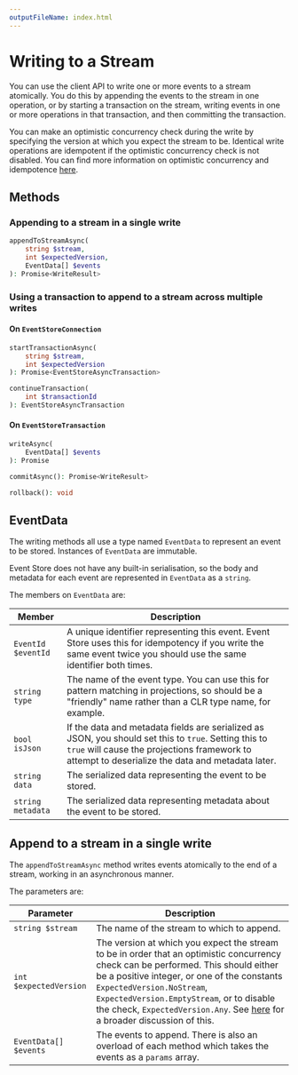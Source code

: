 ```yaml
---
outputFileName: index.html
---
```


# Writing to a Stream

You can use the client API to write one or more events to a stream atomically. You do this by appending the events to the stream in one operation, or by starting a transaction on the stream, writing events in one or more operations in that transaction, and then committing the transaction.

You can make an optimistic concurrency check during the write by specifying the version at which you expect the stream to be. Identical write operations are idempotent if the optimistic concurrency check is not disabled. You can find more information on optimistic concurrency and idempotence [here](~/event-store-client/optimistic-concurrency-and-idempotence.md).

## Methods

### Appending to a stream in a single write

```php
appendToStreamAsync(
    string $stream,
    int $expectedVersion,
    EventData[] $events
): Promise<WriteResult>
```

### Using a transaction to append to a stream across multiple writes

#### On `EventStoreConnection`

```php
startTransactionAsync(
    string $stream,
    int $expectedVersion
): Promise<EventStoreAsyncTransaction>
```

```php
continueTransaction(
    int $transactionId
): EventStoreAsyncTransaction
```

#### On `EventStoreTransaction`

```php
writeAsync(
    EventData[] $events
): Promise
```

```php
commitAsync(): Promise<WriteResult>
```

```php
rollback(): void
```

## EventData

The writing methods all use a type named `EventData` to represent an event to be stored. Instances of `EventData` are immutable.

Event Store does not have any built-in serialisation, so the body and metadata for each event are represented in `EventData` as a `string`.

The members on `EventData` are:

| Member             | Description                                                                                                                                                                                               |
| ------------------ | --------------------------------------------------------------------------------------------------------------------------------------------------------------------------------------------------------- |
| `EventId $eventId` | A unique identifier representing this event. Event Store uses this for idempotency if you write the same event twice you should use the same identifier both times.                                       |
| `string type`      | The name of the event type. You can use this for pattern matching in projections, so should be a "friendly" name rather than a CLR type name, for example.                                                |
| `bool isJson`      | If the data and metadata fields are serialized as JSON, you should set this to `true`. Setting this to `true` will cause the projections framework to attempt to deserialize the data and metadata later. |
| `string data`      | The serialized data representing the event to be stored.                                                                                                                                                  |
| `string metadata`  | The serialized data representing metadata about the event to be stored.                                                                                                                                   |

## Append to a stream in a single write

The `appendToStreamAsync` method writes events atomically to the end of a stream, working in an asynchronous manner.

The parameters are:

| Parameter              | Description                                                                                                                                                                                                                                                                                                                                                                           |
| -----------------------| ------------------------------------------------------------------------------------------------------------------------------------------------------------------------------------------------------------------------------------------------------------------------------------------------------------------------------------------------------------------------------------- |
| `string $stream`       | The name of the stream to which to append.                                                                                                                                                                                                                                                                                                                                            |
| `int $expectedVersion` | The version at which you expect the stream to be in order that an optimistic concurrency check can be performed. This should either be a positive integer, or one of the constants `ExpectedVersion.NoStream`, `ExpectedVersion.EmptyStream`, or to disable the check, `ExpectedVersion.Any`. See [here](optimistic-concurrency-and-idempotence.md) for a broader discussion of this. |
| `EventData[] $events`  | The events to append. There is also an overload of each method which takes the events as a `params` array.                                                                                                                                                                                                                                                                            |
